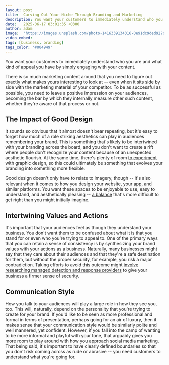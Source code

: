 ```yaml
---
layout: post
title:  Carving Out Your Niche Through Branding and Marketing
description: You want your customers to immediately understand who you are and what kind of appeal you have by simply engaging with your content.
date:   2025-06-17 03:01:35 +0300
author: adam
image:  'https://images.unsplash.com/photo-1416339134316-0e91dc9ded92?q=80&w=1674&auto=format&fit=crop&ixlib=rb-4.1.0&ixid=M3wxMjA3fDB8MHxwaG90by1wYWdlfHx8fGVufDB8fHx8fA%3D%3D'
video_embed:
tags: [business, branding]
tags_color: '#004949'
---
```

You want your customers to immediately understand who you are and what kind of appeal you have by simply engaging with your content.

There is so much marketing content around that you need to figure out exactly what makes yours interesting to look at -- even when it sits side by side with the marketing material of your competitor. To be as successful as possible, you need to leave a positive impression on your audiences, becoming the bar by which they internally measure other such content, whether they're aware of that process or not.

The Impact of Good Design
-------------------------
It sounds so obvious that it almost doesn't bear repeating, but it's easy to forget how much of a role striking aesthetics can play in audiences remembering your brand. This is something that's likely to be intertwined with your branding across the board, and you don't want to create a rift where people don't recognize your content because of an unexpected aesthetic flourish. At the same time, there's plenty of room [to experiment](https://clay.global/blog/brand-identity-guide/brand-aesthetic) with graphic design, so this could ultimately be something that evolves your branding into something more flexible.

Good design doesn't only have to relate to imagery, though -- it's also relevant when it comes to how you design your website, your app, and similar platforms. You want these spaces to be enjoyable to use, easy to understand, and aesthetically pleasing -- [a balance](https://www.learnui.design/blog/7-rules-for-creating-gorgeous-ui-part-1.html) that's more difficult to get right than you might initially imagine.

Intertwining Values and Actions
-------------------------------
It's important that your audiences feel as though they understand your business. You don't want them to be confused about what it is that you stand for or even who you're trying to appeal to. One of the primary ways that you can retain a sense of consistency is by synthesizing your brand values with your actions as a business. Naturally, many businesses might say that they care about their audiences and that they're a safe destination for them, but without the proper security, for example, you risk a major contradiction. Taking efforts to avoid this outcome might [involve researching managed detection and response providers](https://redcanary.com/products/managed-detection-and-response/) to give your business a firmer sense of security.

Communication Style
-------------------
How you talk to your audiences will play a large role in how they see you, too. This will, naturally, depend on the personality that you're trying to create for your brand. If you'd like to be seen as more professional and formal in terms of presentation, perhaps going for an air of luxury, then it makes sense that your communication style would be similarly polite and well mannered, yet confident. However, if you fall into the camp of wanting to be more informal and playful with your tone, that arguably gives you more room to play around with how you approach social media marketing. That being said, it's important to have clearly defined boundaries so that you don't risk coming across as rude or abrasive -- you need customers to understand what you're going for.